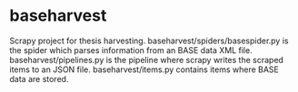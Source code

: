 # baseharvest

Scrapy project for thesis harvesting.
baseharvest/spiders/basespider.py is the spider which parses information from an BASE data XML file.
baseharvest/pipelines.py is the pipeline where scrapy writes the scraped items to an JSON file.
baseharvest/items.py contains items where BASE data are stored.
